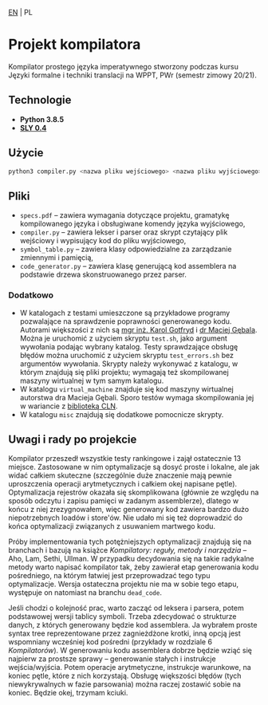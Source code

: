<a href="README.md">EN</a> | PL

# Projekt kompilatora
Kompilator prostego języka imperatywnego stworzony podczas kursu Języki formalne i techniki translacji na WPPT, PWr (semestr
zimowy 20/21).

## Technologie
- **Python 3.8.5**  
- **<a href=https://pypi.org/project/sly/>SLY 0.4</a>**

## Użycie
```bash
python3 compiler.py <nazwa pliku wejściowego> <nazwa pliku wyjściowego>
```

## Pliki
- `specs.pdf` – zawiera wymagania dotyczące projektu, gramatykę kompilowanego języka i obsługiwane komendy języka wyjściowego,
- `compiler.py` – zawiera lekser i parser oraz skrypt czytający plik wejściowy i wypisujący kod do pliku wyjściowego,  
- `symbol_table.py` – zawiera klasy odpowiedzialne za zarządzanie zmiennymi i pamięcią,  
- `code_generator.py` – zawiera klasę generującą kod assemblera na podstawie drzewa skonstruowanego przez parser.
### Dodatkowo
- W katalogach z testami umieszczone są przykładowe programy pozwalające na sprawdzenie poprawności generowanego kodu. Autorami większości z nich są <a href="https://www.cs.pwr.edu.pl/gotfryd">mgr inż. Karol Gotfryd</a> i <a href="https://www.cs.pwr.edu.pl/gebala">dr Maciej Gębala</a>. Można je uruchomić z użyciem skryptu `test.sh`, jako argument wywołania podając wybrany katalog. Testy sprawdzające obsługę błędów można uruchomić z użyciem skryptu `test_errors.sh` bez argumentów wywołania. Skrypty należy wykonywać z katalogu, w którym znajdują się pliki projektu; wymagają też skompilowanej maszyny wirtualnej w tym samym katalogu.
- W katalogu `virtual_machine` znajduje się kod maszyny wirtualnej autorstwa dra Macieja Gębali. Sporo testów wymaga skompilowania jej w wariancie z <a href="https://www.ginac.de/CLN/">biblioteką CLN</a>.
- W katalogu `misc` znajdują się dodatkowe pomocnicze skrypty.

## Uwagi i rady po projekcie
Kompilator przeszedł wszystkie testy rankingowe i zajął ostatecznie 13 miejsce. Zastosowane w nim optymalizacje są dosyć
proste i lokalne, ale jak widać całkiem skuteczne (szczególnie duże znaczenie mają pewnie uproszczenia operacji 
arytmetycznych i całkiem okej napisane pętle). Optymalizacja rejestrów okazała się skomplikowana (głównie ze względu na 
sposób odczytu i zapisu pamięci w zadanym assemblerze), dlatego w końcu z niej zrezygnowałem, więc generowany kod zawiera 
bardzo dużo niepotrzebnych loadów i store'ów. Nie udało mi się też doprowadzić do końca optymalizacji związanych z 
usuwaniem martwego kodu.  
  
Próby implementowania tych potężniejszych optymalizacji znajdują się na branchach i bazują na książce *Kompilatory: 
reguły, metody i narzędzia* – Aho, Lam, Sethi, Ullman. W przypadku decydowania się na takie radykalne metody warto 
napisać kompilator tak, żeby zawierał etap generowania kodu pośredniego, na którym łatwiej jest przeprowadzać tego 
typu optymalizacje. Wersja ostateczna projektu nie ma w sobie tego etapu, występuje on natomiast na branchu `dead_code`.  
  
Jeśli chodzi o kolejność prac, warto zacząć od leksera i parsera, potem podstawowej wersji tablicy symboli. Trzeba 
zdecydować o strukturze danych, z których generowany będzie kod assemblera. Ja wybrałem proste syntax tree 
reprezentowane przez zagnieżdżone krotki, inną opcją jest wspomniany wcześniej kod pośredni (przykłady w rozdziale 6 
*Kompilatorów*). W generowaniu kodu assemblera dobrze będzie wziąć się najpierw za prostsze sprawy – generowanie stałych
i instrukcje wejścia/wyjścia. Potem operacje arytmetyczne, instrukcje warunkowe, na koniec pętle, które z nich korzystają. 
Obsługę większości błędów (tych niewykrywalnych w fazie parsowania) można raczej zostawić sobie na koniec. 
Będzie okej, trzymam kciuki.